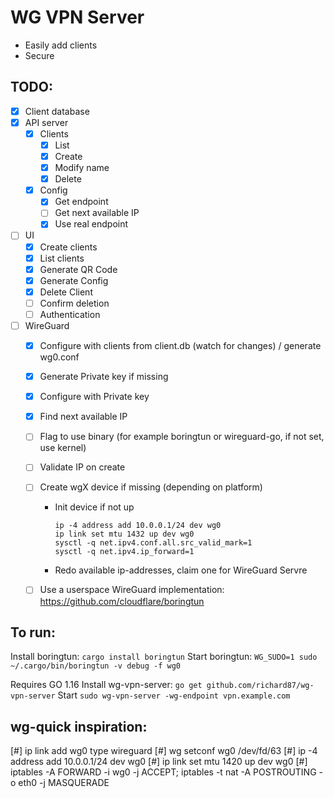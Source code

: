 # WG VPN Server

- Easily add clients
- Secure

## TODO:

- [X] Client database
- [X] API server
    - [X] Clients
        - [X] List
        - [X] Create
        - [X] Modify name
        - [X] Delete
    - [X] Config
        - [X] Get endpoint
        - [ ] Get next available IP
        - [X] Use real endpoint
- [ ] UI
    - [X] Create clients
    - [X] List clients
    - [X] Generate QR Code
    - [X] Generate Config
    - [X] Delete Client
    - [ ] Confirm deletion
    - [ ] Authentication
- [ ] WireGuard
    - [X] Configure with clients from client.db (watch for changes) / generate wg0.conf
    - [X] Generate Private key if missing
    - [X] Configure with Private key
    - [X] Find next available IP
    - [ ] Flag to use binary (for example boringtun or wireguard-go, if not set, use kernel)
    - [ ] Validate IP on create
    - [ ] Create wgX device if missing (depending on platform)
        - Init device if not up
          ```shell
          ip -4 address add 10.0.0.1/24 dev wg0
          ip link set mtu 1432 up dev wg0
          sysctl -q net.ipv4.conf.all.src_valid_mark=1
          sysctl -q net.ipv4.ip_forward=1
          ```
        - Redo available ip-addresses, claim one for WireGuard Servre
    - [ ] Use a userspace WireGuard implementation: https://github.com/cloudflare/boringtun
 

## To run:
Install boringtun: `cargo install boringtun`
Start boringtun: `WG_SUDO=1 sudo ~/.cargo/bin/boringtun -v debug -f wg0`

Requires GO 1.16
Install wg-vpn-server: `go get github.com/richard87/wg-vpn-server`
Start `sudo wg-vpn-server -wg-endpoint vpn.example.com`

## wg-quick inspiration:
[#] ip link add wg0 type wireguard
[#] wg setconf wg0 /dev/fd/63
[#] ip -4 address add 10.0.0.1/24 dev wg0
[#] ip link set mtu 1420 up dev wg0
[#] iptables -A FORWARD -i wg0 -j ACCEPT; iptables -t nat -A POSTROUTING -o eth0 -j MASQUERADE

